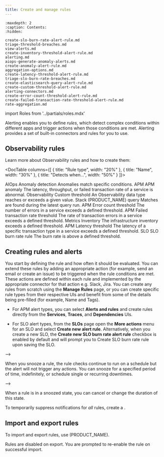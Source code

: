 ```yaml
---
title: Create and manage rules
---
```


```{toctree}
:maxdepth: 2
:caption: Contents:
:hidden:

create-slo-burn-rate-alert-rule.md
triage-threshold-breaches.md
view-alerts.md
create-inventory-threshold-alert-rule.md
alerting.md
aiops-generate-anomaly-alerts.md
create-anomaly-alert-rule.md
aggregation-options.md
create-latency-threshold-alert-rule.md
triage-slo-burn-rate-breaches.md
create-elasticsearch-query-alert-rule.md
create-custom-threshold-alert-rule.md
alerting-connectors.md
create-error-count-threshold-alert-rule.md
create-failed-transaction-rate-threshold-alert-rule.md
rate-aggregation.md
```
<p><DocBadge template="technical preview" /></p>

import Roles from '../partials/roles.mdx'

<Roles role="Editor" goal="create and manage rules for alerting" />

Alerting enables you to define _rules_, which detect complex conditions within different apps and trigger actions when those conditions are met. Alerting provides a set of built-in connectors and rules for you to use.

## Observability rules

Learn more about Observability rules and how to create them:

<DocTable
  columns={[
    { title:  "Rule type", width: "20%" },
    { title:  "Name", width: "30%"  },
    { title:  "Detects when...", width: "50%" }
    ]}>

  <DocRow>
    <DocCell>AIOps</DocCell>
    <DocCell><DocLink slug="/serverless/observability/create-anomaly-alert-rule">Anomaly detection</DocLink></DocCell>
    <DocCell>Anomalies match specific conditions.</DocCell>
  </DocRow>
  <DocRow>
    <DocCell>APM</DocCell>
    <DocCell><DocLink slug="/serverless/observability/create-anomaly-alert-rule">APM anomaly</DocLink></DocCell>
    <DocCell>The latency, throughput, or failed transaction rate of a service is abnormal.</DocCell>
  </DocRow>
  <DocRow>
    <DocCell>Observability</DocCell>
    <DocCell><DocLink slug="/serverless/observability/create-anomaly-alert-rule">Custom threshold</DocLink></DocCell>
    <DocCell>An Observability data type reaches or exceeds a given value.</DocCell>
  </DocRow>
    <DocRow>
    <DocCell>Stack</DocCell>
    <DocCell><DocLink slug="/serverless/observability/create-elasticsearch-query-rule">(PRODUCT_NAME) query</DocLink></DocCell>
    <DocCell>Matches are found during the latest query run.</DocCell>
  </DocRow>
  <DocRow>
    <DocCell>APM</DocCell>
    <DocCell><DocLink slug="/serverless/observability/create-error-count-threshold-alert-rule">Error count threshold</DocLink></DocCell>
    <DocCell>The number of errors in a service exceeds a defined threshold.</DocCell>
  </DocRow>
  <DocRow>
    <DocCell>APM</DocCell>
    <DocCell><DocLink slug="/serverless/observability/create-failed-transaction-rate-threshold-alert-rule">Failed transaction rate threshold</DocLink></DocCell>
    <DocCell>The rate of transaction errors in a service exceeds a defined threshold.</DocCell>
  </DocRow>
    <DocRow>
    <DocCell>Metrics</DocCell>
    <DocCell><DocLink slug="/serverless/observability/create-inventory-threshold-alert-rule">Inventory</DocLink></DocCell>
    <DocCell>The infrastructure inventory exceeds a defined threshold.</DocCell>
  </DocRow>
  <DocRow>
    <DocCell>APM</DocCell>
    <DocCell><DocLink slug="/serverless/observability/create-latency-threshold-alert-rule">Latency threshold</DocLink></DocCell>
    <DocCell>The latency of a specific transaction type in a service exceeds a defined threshold.</DocCell>
  </DocRow>
  <DocRow>
    <DocCell>SLO</DocCell>
    <DocCell><DocLink slug="/serverless/observability/create-slo-burn-rate-alert-rule">SLO burn rate rule</DocLink></DocCell>
    <DocCell>The burn rate is above a defined threshold.</DocCell>
  </DocRow>
</DocTable>

## Creating rules and alerts

You start by defining the rule and how often it should be evaluated. You can extend these rules by adding an appropriate action (for example, send an email or create an issue) to be triggered when the rule conditions are met. These actions are defined within each rule and implemented by the appropriate connector for that action e.g. Slack, Jira. You can create any rules from scratch using the **Manage Rules** page, or you can create specific rule types from their respective UIs and benefit from some of the details being pre-filled (for example, Name and Tags).

* For APM alert types, you can select **Alerts and rules** and create rules directly from the **Services**, **Traces**, and **Dependencies** UIs.

* For SLO alert types, from the **SLOs** page open the **More actions** menu <DocIcon type="boxesHorizontal" title="action menu" /> for an SLO and select **Create new alert rule**. Alternatively, when you create a new SLO, the **Create new SLO burn rate alert rule** checkbox is enabled by default and will prompt you to <DocLink slug="/serverless/observability/create-slo-burn-rate-alert-rule">Create SLO burn rate rule</DocLink> upon saving the SLO.

<!--
Clarify available Logs rule
*/}

After a rule is created, you can open the **More actions** menu <DocIcon type="boxesHorizontal" title="More actions" /> and select **Edit rule** to check or change the definition, and/or add or modify actions.

![Edit rule (failed transaction rate)](../images/alerts-edit-rule.png)

From the action menu you can also:

* Disable or delete rule
* Clone rule
* Snooze rule notifications
* Run rule (without waiting for next scheduled check)
* Update API keys

## View rule details

Click on an individual rule on the **(PRODUCT_NAME)** page to view details including the rule name, status, definition, execution history, related alerts, and more.

![Rule details (APM anomaly)](../images/alerts-detail-apm-anomaly.png)

A rule can have one of the following responses:

`failed`
  : The rule ran with errors.

`succeeded`
  : The rule ran without errors.

`warning`
  : The rule ran with some non-critical errors.

## Snooze and disable rules

The rule listing enables you to quickly snooze, disable, enable, or delete individual rules.

<!-- ![Use the rule status dropdown to enable or disable an individual rule](images/create-and-manage-rules/user-alerting-individual-enable-disable.png)--> -->

When you snooze a rule, the rule checks continue to run on a schedule but the
alert will not trigger any actions. You can snooze for a specified period of
time, indefinitely, or schedule single or recurring downtimes.

<!-- ![Snooze notifications for a rule](images/create-and-manage-rules/user-alerting-snooze-panel.png)--> -->

When a rule is in a snoozed state, you can cancel or change the duration of
this state.

<DocBadge template="technical preview" /> To temporarily suppress notifications for _all_ rules, create a <DocLink slug="/serverless/maintenance-windows" text="maintenance window"/>.

<!--  Remove tech preview?-->

## Import and export rules

To import and export rules, use <DocLink slug="/serverless/saved-objects">(PRODUCT_NAME)</DocLink>.

Rules are disabled on export.
You are prompted to re-enable the rule on successful import.

<!--  Can you import / export rules?-->
